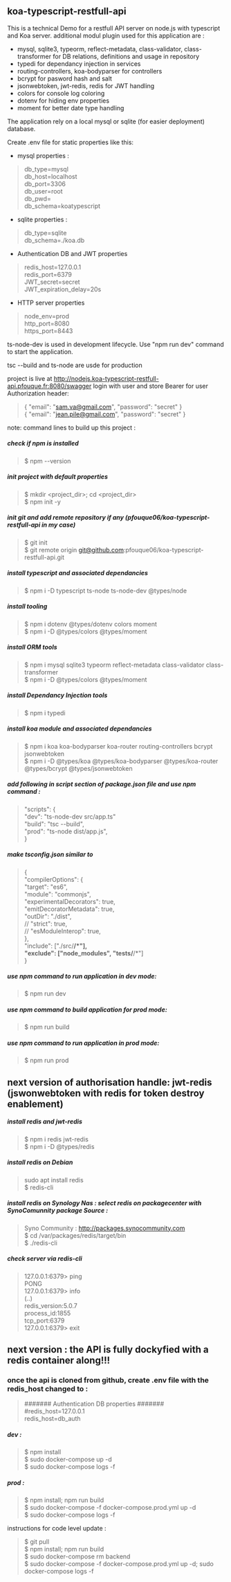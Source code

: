 ## koa-typescript-restfull-api

This is a technical Demo for a restfull API server on node.js with typescript and Koa server.
additional modul plugin used for this application are :
- mysql, sqlite3, typeorm, reflect-metadata, class-validator, class-transformer for DB relations, definitions and usage in repository
- typedi for dependancy injection in services
- routing-controllers, koa-bodyparser for controllers
- bcrypt for pasword hash and salt
- jsonwebtoken, jwt-redis, redis for JWT handling
- colors for console log coloring
- dotenv for hiding env properties
- moment for better date type handling

The application rely on a local mysql or sqlite (for easier deployment) database.

Create .env file for static properties like this: 

- mysql properties :
> db_type=mysql  
> db_host=localhost  
> db_port=3306  
> db_user=root  
> db_pwd=<tbd>  
> db_schema=koatypescript  

- sqlite properties :
> db_type=sqlite  
> db_schema=./koa.db  

- Authentication DB and JWT properties
> redis_host=127.0.0.1  
> redis_port=6379  
> JWT_secret=secret  
> JWT_expiration_delay=20s  

- HTTP server properties
> node_env=prod  
> http_port=8080  
> https_port=8443  

ts-node-dev is used in development lifecycle. Use "npm run dev" command to start the application.

tsc --build and ts-node are usde for production

project is live at http://nodejs.koa-typescript-restfull-api.pfouque.fr:8080/swagger
login with user and store Bearer for user Authorization header: 
> { "email": "sam.va@gmail.com", "password": "secret" }  
> { "email": "jean.pile@gmail.com", "password": "secret" }  

note: command lines to build up this project :

##### check if npm is installed

> $ npm --version

##### init project with default properties
> $ mkdir <project_dir>; cd <project_dir>  
> $ npm init -y

##### init git and add remote repository if any (pfouque06/koa-typescript-restfull-api in my case)
> $ git init  
> $ git remote origin git@github.com:pfouque06/koa-typescript-restfull-api.git

##### install typescript and associated dependancies
> $ npm i -D typescript ts-node ts-node-dev @types/node  

##### install tooling
> $ npm i dotenv  @types/dotenv colors moment  
> $ npm i -D @types/colors @types/moment  

##### install ORM tools
> $ npm i mysql  sqlite3 typeorm reflect-metadata class-validator class-transformer  
> $ npm i -D @types/colors @types/moment  

##### install Dependancy Injection tools
> $ npm i typedi  

##### install koa module and associated dependancies
> $ npm i koa koa-bodyparser koa-router routing-controllers bcrypt jsonwebtoken  
> $ npm i -D @types/koa @types/koa-bodyparser @types/koa-router @types/bcrypt @types/jsonwebtoken  

##### add following  in script section of package.json file and use npm command :
> "scripts": {  
>   "dev": "ts-node-dev src/app.ts"  
>   "build": "tsc --build",  
>   "prod": "ts-node dist/app.js",  
> }  

##### make tsconfig.json similar to 
> {  
>     "compilerOptions": {  
>         "target": "es6",  
>         "module": "commonjs",  
>         "experimentalDecorators": true,  
>         "emitDecoratorMetadata": true,  
>         "outDir": "./dist",  
>         // "strict": true,  
>         // "esModuleInterop": true,  
>     },  
>     "include": ["./src/**/*"],  
>     "exclude": ["node_modules", "__tests__/**/*"]  
> }  

##### use npm command to run application in dev mode:
> $ npm run dev

##### use npm command to build application for prod mode:
> $ npm run build

##### use npm command to run application in prod mode:
> $ npm run prod

## next version of authorisation handle: jwt-redis (jswonwebtoken with redis for token destroy enablement)

##### install redis and jwt-redis
> $ npm i redis jwt-redis  
> $ npm i -D @types/redis  

##### install redis on Debian
> sudo apt install redis  
> $ redis-cli

##### install redis on Synology Nas : select redis on packagecenter with SynoComunnity package Source :
> Syno Community : http://packages.synocommunity.com  
> $ cd /var/packages/redis/target/bin  
> $ ./redis-cli

##### check server via redis-cli
> 127.0.0.1:6379> ping  
> PONG  
> 127.0.0.1:6379> info  
> (..)  
> redis_version:5.0.7  
> process_id:1855  
> tcp_port:6379  
> 127.0.0.1:6379> exit  


## next version : the API is fully dockyfied with a redis container along!!!

### once the api is cloned from github, create .env file with the redis_host changed to :
> ####### Authentication DB properties #######  
> #redis_host=127.0.0.1  
> redis_host=db_auth  

##### dev :
> $ npm install  
> $ sudo docker-compose up -d  
> $ sudo docker-compose logs -f  

##### prod :
> $ npm install; npm run build  
> $ sudo docker-compose -f docker-compose.prod.yml up -d  
> $ sudo docker-compose logs -f  

instructions for code level update :
> $ git pull  
> $ npm install; npm run build  
> $ sudo docker-compose rm backend  
> $ sudo docker-compose -f docker-compose.prod.yml up -d; sudo docker-compose logs -f  

